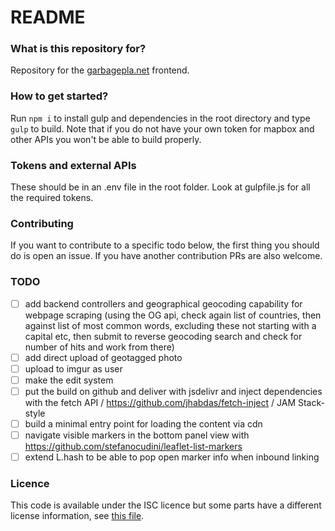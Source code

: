 # README #

### What is this repository for?

Repository for the [garbagepla.net](https://garbagepla.net) frontend.

### How to get started?

Run `npm i` to install gulp and dependencies in the root directory and type `gulp` to build. Note that if you do not have your own token for mapbox and other APIs you won't be able to build properly.

### Tokens and external APIs

These should be in an .env file in the root folder. Look at gulpfile.js for all the required tokens.

### Contributing

If you want to contribute to a specific todo below, the first thing you should do is open an issue. If you have another contribution PRs are also welcome.

### TODO

- [ ] add backend controllers and geographical geocoding capability for webpage scraping (using the OG api, check again list of countries, then against list of most common words, excluding these not starting with a capital etc, then submit to reverse geocoding search and check for number of hits and work from there)
- [ ] add direct upload of geotagged photo
- [ ] upload to imgur as user
- [ ] make the edit system
- [ ] put the build on github and deliver with jsdelivr and inject dependencies with the fetch API / https://github.com/jhabdas/fetch-inject / JAM Stack-style
- [ ] build a minimal entry point for loading the content via cdn
- [ ] navigate visible markers in the bottom panel view with https://github.com/stefanocudini/leaflet-list-markers
- [ ] extend L.hash to be able to pop open marker info when inbound linking

### Licence

This code is available under the ISC licence but some parts have a different license information, see [this file](https://github.com/garbageplanet/web-ui/blob/dev/license.md).
